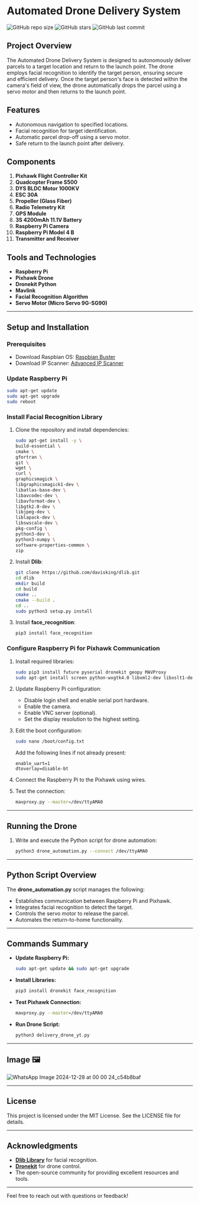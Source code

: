# Automated Drone Delivery System

![GitHub repo size](https://img.shields.io/github/repo-size/i-akb25/AUTOMATED_DRONE_DELIVERY?color=ff69b4&style=flat-square) ![GitHub stars](https://img.shields.io/github/stars/i-akb25/AUTOMATED_DRONE_DELIVERY?style=social) ![GitHub last commit](https://img.shields.io/github/last-commit/i-akb25/AUTOMATED_DRONE_DELIVERY?color=ff69b4&style=flat-square) 

## Project Overview

The Automated Drone Delivery System is designed to autonomously deliver parcels to a target location and return to the launch point. The drone employs facial recognition to identify the target person, ensuring secure and efficient delivery. Once the target person's face is detected within the camera's field of view, the drone automatically drops the parcel using a servo motor and then returns to the launch point.

## Features

- Autonomous navigation to specified locations.
- Facial recognition for target identification.
- Automatic parcel drop-off using a servo motor.
- Safe return to the launch point after delivery.

## Components

1. **Pixhawk Flight Controller Kit**
2. **Quadcopter Frame S500**
3. **DYS BLDC Motor 1000KV**
4. **ESC 30A**
5. **Propeller (Glass Fiber)**
6. **Radio Telemetry Kit**
7. **GPS Module**
8. **3S 4200mAh 11.1V Battery**
9. **Raspberry Pi Camera**
10. **Raspberry Pi Model 4 B**
11. **Transmitter and Receiver**

## Tools and Technologies

- **Raspberry Pi**
- **Pixhawk Drone**
- **Dronekit Python**
- **Mavlink**
- **Facial Recognition Algorithm**
- **Servo Motor (Micro Servo 9G-SG90)**

---

## Setup and Installation

### Prerequisites

- Download Raspbian OS: [Raspbian Buster](https://downloads.raspberrypi.org/raspios_armhf/images/raspios_armhf-2021-05-28)
- Download IP Scanner: [Advanced IP Scanner](https://www.advanced-ip-scanner.com/)

### Update Raspberry Pi

```bash
sudo apt-get update
sudo apt-get upgrade
sudo reboot
```

### Install Facial Recognition Library

1. Clone the repository and install dependencies:

   ```bash
   sudo apt-get install -y \
   build-essential \
   cmake \
   gfortran \
   git \
   wget \
   curl \
   graphicsmagick \
   libgraphicsmagick1-dev \
   libatlas-base-dev \
   libavcodec-dev \
   libavformat-dev \
   libgtk2.0-dev \
   libjpeg-dev \
   liblapack-dev \
   libswscale-dev \
   pkg-config \
   python3-dev \
   python3-numpy \
   software-properties-common \
   zip
   ```

2. Install **Dlib**:

   ```bash
   git clone https://github.com/davisking/dlib.git
   cd dlib
   mkdir build
   cd build
   cmake ..
   cmake --build .
   cd ..
   sudo python3 setup.py install
   ```

3. Install **face\_recognition**:

   ```bash
   pip3 install face_recognition
   ```

### Configure Raspberry Pi for Pixhawk Communication

1. Install required libraries:

   ```bash
   sudo pip3 install future pyserial dronekit geopy MAVProxy
   sudo apt-get install screen python-wxgtk4.0 libxml2-dev libxslt1-dev
   ```

2. Update Raspberry Pi configuration:

   - Disable login shell and enable serial port hardware.
   - Enable the camera.
   - Enable VNC server (optional).
   - Set the display resolution to the highest setting.

3. Edit the boot configuration:

   ```bash
   sudo nano /boot/config.txt
   ```

   Add the following lines if not already present:

   ```
   enable_uart=1
   dtoverlay=disable-bt
   ```


4. Connect the Raspberry Pi to the Pixhawk using wires.
5. Test the connection:
   ```bash
   mavproxy.py --master=/dev/ttyAMA0
   ```

---

## Running the Drone

1. Write and execute the Python script for drone automation:
   ```bash
   python3 drone_automation.py --connect /dev/ttyAMA0
   ```

---

## Python Script Overview

The **drone_automation.py** script manages the following:

- Establishes communication between Raspberry Pi and Pixhawk.
- Integrates facial recognition to detect the target.
- Controls the servo motor to release the parcel.
- Automates the return-to-home functionality.

---

## Commands Summary

- **Update Raspberry Pi:**
  ```bash
  sudo apt-get update && sudo apt-get upgrade
  ```
- **Install Libraries:**
  ```bash
  pip3 install dronekit face_recognition
  ```
- **Test Pixhawk Connection:**
  ```bash
  mavproxy.py --master=/dev/ttyAMA0
  ```
- **Run Drone Script:**
  ```bash
  python3 delivery_drone_yt.py
  ```

---

## Image 🖼️
![WhatsApp Image 2024-12-28 at 00 00 24_c54b8baf](https://github.com/user-attachments/assets/14518935-4e77-4e24-95bb-af0546308d8b)


---

## License

This project is licensed under the MIT License. See the LICENSE file for details.

---

## Acknowledgments

- [**Dlib Library**](https://github.com/davisking/dlib) for facial recognition.
- [**Dronekit**](https://github.com/dronekit) for drone control.
- The open-source community for providing excellent resources and tools.

---

Feel free to reach out with questions or feedback!

